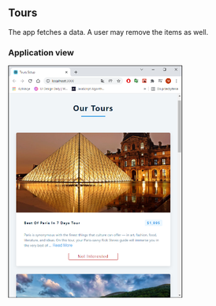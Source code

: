 ## Tours

The app fetches a data. A user may remove the items as well.

### Application view
<img src="https://github.com/ukasz1/React-projects-with-John-Smilga/blob/main/02-tours/tours.PNG?raw=true" width="70%" />
